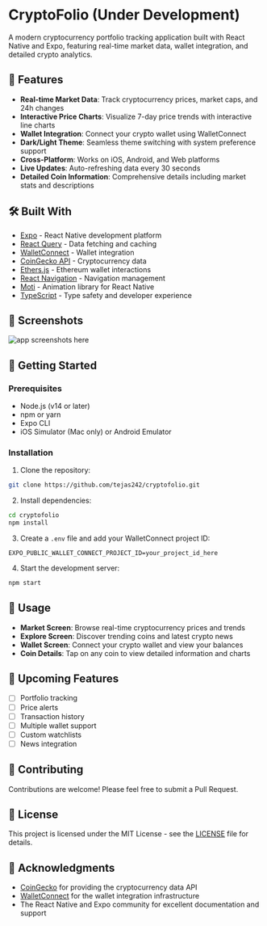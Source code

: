 # CryptoFolio (Under Development)

A modern cryptocurrency portfolio tracking application built with React Native and Expo, featuring real-time market data, wallet integration, and detailed crypto analytics.

## 🚀 Features

- **Real-time Market Data**: Track cryptocurrency prices, market caps, and 24h changes
- **Interactive Price Charts**: Visualize 7-day price trends with interactive line charts
- **Wallet Integration**: Connect your crypto wallet using WalletConnect
- **Dark/Light Theme**: Seamless theme switching with system preference support
- **Cross-Platform**: Works on iOS, Android, and Web platforms
- **Live Updates**: Auto-refreshing data every 30 seconds
- **Detailed Coin Information**: Comprehensive details including market stats and descriptions

## 🛠️ Built With

- [Expo](https://expo.dev/) - React Native development platform
- [React Query](https://tanstack.com/query/latest) - Data fetching and caching
- [WalletConnect](https://walletconnect.com/) - Wallet integration
- [CoinGecko API](https://www.coingecko.com/en/api) - Cryptocurrency data
- [Ethers.js](https://docs.ethers.org/v5/) - Ethereum wallet interactions
- [React Navigation](https://reactnavigation.org/) - Navigation management
- [Moti](https://moti.fyi/) - Animation library for React Native
- [TypeScript](https://www.typescriptlang.org/) - Type safety and developer experience

## 📱 Screenshots

![app screenshots here]()

## 🚦 Getting Started

### Prerequisites

- Node.js (v14 or later)
- npm or yarn
- Expo CLI
- iOS Simulator (Mac only) or Android Emulator

### Installation

1. Clone the repository:
```bash
git clone https://github.com/tejas242/cryptofolio.git
```

2. Install dependencies:
```bash
cd cryptofolio
npm install
```

3. Create a `.env` file and add your WalletConnect project ID:
```
EXPO_PUBLIC_WALLET_CONNECT_PROJECT_ID=your_project_id_here
```

4. Start the development server:
```bash
npm start
```

## 📖 Usage

- **Market Screen**: Browse real-time cryptocurrency prices and trends
- **Explore Screen**: Discover trending coins and latest crypto news
- **Wallet Screen**: Connect your crypto wallet and view your balances
- **Coin Details**: Tap on any coin to view detailed information and charts

## 🎯 Upcoming Features

- [ ] Portfolio tracking
- [ ] Price alerts
- [ ] Transaction history
- [ ] Multiple wallet support
- [ ] Custom watchlists
- [ ] News integration

## 🤝 Contributing

Contributions are welcome! Please feel free to submit a Pull Request.

## 📄 License

This project is licensed under the MIT License - see the [LICENSE](LICENSE) file for details.

## 👏 Acknowledgments

- [CoinGecko](https://www.coingecko.com/) for providing the cryptocurrency data API
- [WalletConnect](https://walletconnect.com/) for the wallet integration infrastructure
- The React Native and Expo community for excellent documentation and support
